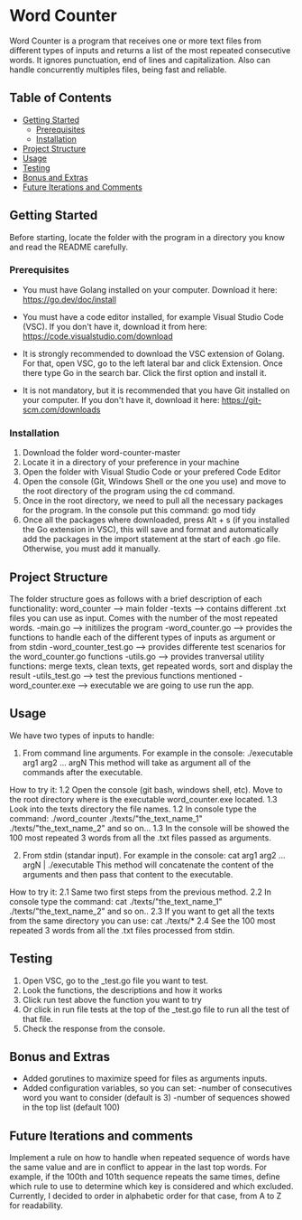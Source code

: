 # Word Counter

Word Counter is a program that receives one or more text files from different types of inputs and returns a list of the most repeated consecutive words. It ignores punctuation, end of lines and capitalization. Also can handle concurrently multiples files, being fast and reliable.

## Table of Contents

- [Getting Started](#getting-started)
  - [Prerequisites](#prerequisites)
  - [Installation](#installation)
- [Project Structure](#project-structure)
- [Usage](#usage)
- [Testing](#testing)
- [Bonus and Extras](#bonus)
- [Future Iterations and Comments](#future-iterations)


## Getting Started

Before starting, locate the folder with the program in a directory you know and read the README carefully.

### Prerequisites

- You must have Golang installed on your computer. Download it here: https://go.dev/doc/install

- You must have a code editor installed, for example Visual Studio Code (VSC). 
If you don't have it, download it from here: https://code.visualstudio.com/download

- It is strongly recommended to download the VSC extension of Golang. For that, open VSC, go to the left lateral bar and click Extension. Once there type Go in the search bar. Click the first option and install it.

- It is not mandatory, but it is recommended that you have Git installed on your computer. If you don't have it, download it here: https://git-scm.com/downloads

### Installation 

1) Download the folder word-counter-master
2) Locate it in a directory of your preference in your machine
3) Open the folder with Visual Studio Code or your prefered Code Editor
4) Open the console (Git, Windows Shell or the one you use) and move to the root directory of the program using the cd command.
5) Once in the root directory, we need to pull all the necessary packages for the program. In the console put this command: go mod tidy 
6) Once all the packages where downloaded, press Alt + s (if you installed the Go extension in VSC), this will save and format and automatically add the packages in the import statement at the start of each .go file. Otherwise, you must add it manually.

## Project Structure

The folder structure goes as follows with a brief description of each functionality:
word_counter 				--> main folder
	-texts 				--> contains different .txt files you can use as input. Comes with the number of the most repeated words.
	-main.go 				--> initilizes the program
	-word_counter.go 		--> provides the functions to handle each of the different types of inputs as argument or from stdin
	-word_counter_test.go  --> provides differente test scenarios for the word_counter.go functions
	-utils.go 			--> provides tranversal utility functions: merge texts, clean texts, get repeated words, sort and display the result
	-utils_test.go 		--> test the previous functions mentioned
	-word_counter.exe		--> executable we are going to use run the app.

## Usage

We have two types of inputs to handle:
1) From command line arguments. For example in the console: ./executable arg1 arg2 ... argN 
This method will take as argument all of the commands after the executable.

How to try it:
1.2 Open the console (git bash, windows shell, etc). Move to the root directory where is the executable word_counter.exe located.
1.3 Look into the texts directory the file names.
1.2 In console type the command: ./word_counter ./texts/"the_text_name_1" ./texts/"the_text_name_2" and so on...
1.3 In the console will be showed the 100 most repeated 3 words from all the .txt files passed as arguments.

2) From stdin (standar input). For example in the console: cat arg1 arg2 ... argN | ./executable
This method will concatenate the content of the arguments and then pass that content to the executable.

How to try it:
2.1 Same two first steps from the previous method.
2.2 In console type the command: cat ./texts/"the_text_name_1" ./texts/"the_text_name_2" and so on..
2.3 If you want to get all the texts from the same directory you can use: cat ./texts/*
2.4 See the 100 most repeated 3 words from all the .txt files processed from stdin.

## Testing
1) Open VSC, go to the _test.go file you want to test.
2) Look the functions, the descriptions and how it works
3) Click run test above the function you want to try
4) Or click in run file tests at the top of the _test.go file to run all the test of that file. 
5) Check the response from the console.

## Bonus and Extras
- Added gorutines to maximize speed for files as arguments inputs.
- Added configuration variables, so you can set:
	-number of consecutives word you want to consider (default is 3)
	-number of sequences showed in the top list (default 100)

## Future Iterations and comments

Implement a rule on how to handle when repeated sequence of words have the same value and are in conflict to appear in the last top words. 
For example, if the 100th and 101th sequence repeats the same times, define which rule to use to determine which key is considered and which excluded. Currently, I decided to order in alphabetic order for that case, from A to Z for readability.












